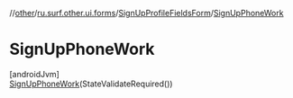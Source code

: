 //[other](../../../../index.md)/[ru.surf.other.ui.forms](../../index.md)/[SignUpProfileFieldsForm](../index.md)/[SignUpPhoneWork](index.md)

# SignUpPhoneWork

[androidJvm]\
[SignUpPhoneWork](index.md)(StateValidateRequired())
